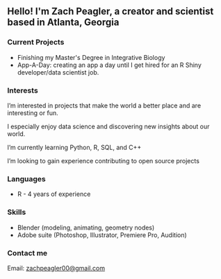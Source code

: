 
## Hello! I'm Zach Peagler, a creator and scientist based in Atlanta, Georgia

### Current Projects
- Finishing my Master's Degree in Integrative Biology
- App-A-Day: creating an app a day until I get hired for an R Shiny developer/data scientist job.


### Interests
I’m interested in projects that make the world a better place and are interesting or fun.

I especially enjoy data science and discovering new insights about our world.

I’m currently learning Python, R, SQL, and C++

I’m looking to gain experience contributing to open source projects

### Languages
- R - 4 years of experience
  
### Skills
- Blender (modeling, animating, geometry nodes)
- Adobe suite (Photoshop, Illustrator, Premiere Pro, Audition)
  
### Contact me

Email: zachpeagler00@gmail.com

<!--
**zachpeagler/zachpeagler** is a ✨ _special_ ✨ repository because its `README.md` (this file) appears on your GitHub profile.

Here are some ideas to get you started:

- 🔭 I’m currently working on ...
- 🌱 I’m currently learning ...
- 👯 I’m looking to collaborate on ...
- 🤔 I’m looking for help with ...
- 💬 Ask me about ...
- 📫 How to reach me: ...
- 😄 Pronouns: ...
- ⚡ Fun fact: ...
-->
